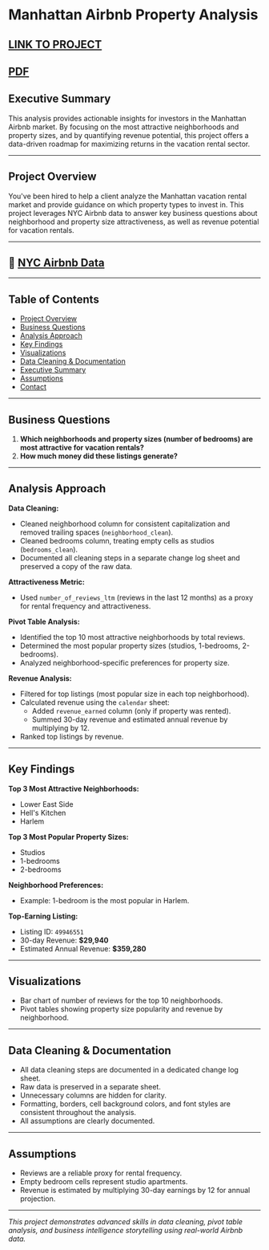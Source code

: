 # Manhattan Airbnb Property Analysis

[LINK TO PROJECT](https://docs.google.com/spreadsheets/d/1HhwsPi5hr1pvMp4p94ci_fIJ3q6zTYCcYrR50fxo6oY/edit?usp=sharing)
---
[PDF](https://github.com/cullenmccutcheon/Data-Projects-TripleTen/blob/main/Manhattan%20Airbnb%20Property%20Analysis/Manhattan%20Airbnb%20Property%20Analysis.pdf)
---

## Executive Summary

This analysis provides actionable insights for investors in the Manhattan Airbnb market. By focusing on the most attractive neighborhoods and property sizes, and by quantifying revenue potential, this project offers a data-driven roadmap for maximizing returns in the vacation rental sector.

---

## Project Overview

You've been hired to help a client analyze the Manhattan vacation rental market and provide guidance on which property types to invest in. This project leverages NYC Airbnb data to answer key business questions about neighborhood and property size attractiveness, as well as revenue potential for vacation rentals.

---

## 🔗 [NYC Airbnb Data](https://docs.google.com/spreadsheets/d/1qdnGCyf_eMhtXXvbPIc8wnz3WIlllL2GnlYvVBlufx8/copy)


---

## Table of Contents

- [Project Overview](#project-overview)
- [Business Questions](#business-questions)
- [Analysis Approach](#analysis-approach)
- [Key Findings](#key-findings)
- [Visualizations](#visualizations)
- [Data Cleaning & Documentation](#data-cleaning--documentation)
- [Executive Summary](#executive-summary)
- [Assumptions](#assumptions)
- [Contact](#contact)

---

## Business Questions

1. **Which neighborhoods and property sizes (number of bedrooms) are most attractive for vacation rentals?**
2. **How much money did these listings generate?**

---

## Analysis Approach

**Data Cleaning:**  
- Cleaned neighborhood column for consistent capitalization and removed trailing spaces (`neighborhood_clean`).
- Cleaned bedrooms column, treating empty cells as studios (`bedrooms_clean`).
- Documented all cleaning steps in a separate change log sheet and preserved a copy of the raw data.

**Attractiveness Metric:**  
- Used `number_of_reviews_ltm` (reviews in the last 12 months) as a proxy for rental frequency and attractiveness.

**Pivot Table Analysis:**  
- Identified the top 10 most attractive neighborhoods by total reviews.
- Determined the most popular property sizes (studios, 1-bedrooms, 2-bedrooms).
- Analyzed neighborhood-specific preferences for property size.

**Revenue Analysis:**  
- Filtered for top listings (most popular size in each top neighborhood).
- Calculated revenue using the `calendar` sheet:  
  - Added `revenue_earned` column (only if property was rented).
  - Summed 30-day revenue and estimated annual revenue by multiplying by 12.
- Ranked top listings by revenue.

---

## Key Findings

**Top 3 Most Attractive Neighborhoods:**  
- Lower East Side  
- Hell's Kitchen  
- Harlem

**Top 3 Most Popular Property Sizes:**  
- Studios  
- 1-bedrooms  
- 2-bedrooms

**Neighborhood Preferences:**  
- Example: 1-bedroom is the most popular in Harlem.

**Top-Earning Listing:**  
- Listing ID: `49946551`  
- 30-day Revenue: **$29,940**  
- Estimated Annual Revenue: **$359,280**

---

## Visualizations

- Bar chart of number of reviews for the top 10 neighborhoods.
- Pivot tables showing property size popularity and revenue by neighborhood.

---

## Data Cleaning & Documentation

- All data cleaning steps are documented in a dedicated change log sheet.
- Raw data is preserved in a separate sheet.
- Unnecessary columns are hidden for clarity.
- Formatting, borders, cell background colors, and font styles are consistent throughout the analysis.
- All assumptions are clearly documented.

---

## Assumptions

- Reviews are a reliable proxy for rental frequency.
- Empty bedroom cells represent studio apartments.
- Revenue is estimated by multiplying 30-day earnings by 12 for annual projection.

---

*This project demonstrates advanced skills in data cleaning, pivot table analysis, and business intelligence storytelling using real-world Airbnb data.*
